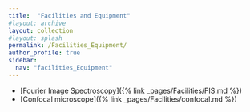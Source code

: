 ```yaml
---
title:  "Facilities and Equipment"
#layout: archive
layout: collection
#layout: splash
permalink: /Facilities_Equipment/
author_profile: true
sidebar:
  nav: "facilities_Equipment"
---
```

* [Fourier Image Spectroscopy]({% link _pages/Facilities/FIS.md %})
* [Confocal microscope]({% link _pages/Facilities/confocal.md %})
